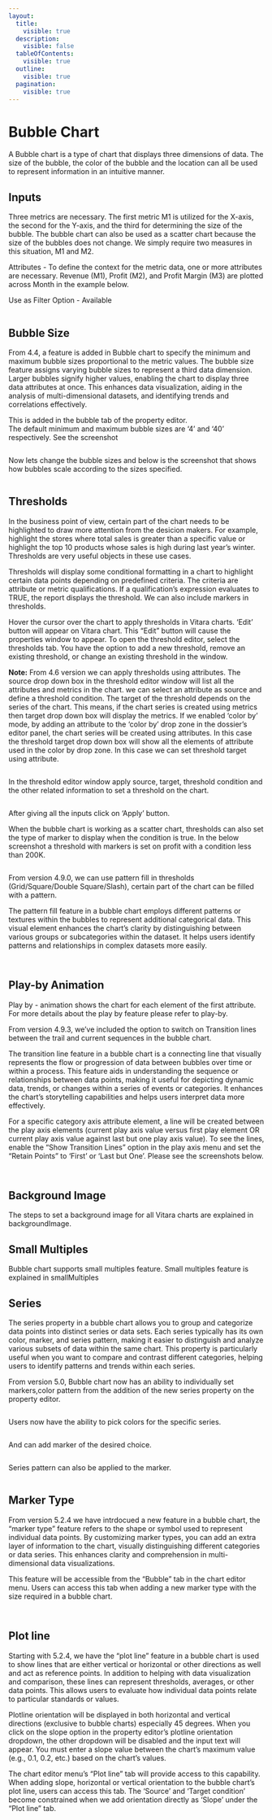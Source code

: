 ```yaml
---
layout:
  title:
    visible: true
  description:
    visible: false
  tableOfContents:
    visible: true
  outline:
    visible: true
  pagination:
    visible: true
---
```


# Bubble Chart

A Bubble chart is a type of chart that displays three dimensions of data. The size of the bubble, the color of the bubble and the location can all be used to represent information in an intuitive manner.

## Inputs <a href="#inputs" id="inputs"></a>

Three metrics are necessary. The first metric M1 is utilized for the X-axis, the second for the Y-axis, and the third for determining the size of the bubble. The bubble chart can also be used as a scatter chart because the size of the bubbles does not change. We simply require two measures in this situation, M1 and M2.

Attributes - To define the context for the metric data, one or more attributes are necessary. Revenue (M1), Profit (M2), and Profit Margin (M3) are plotted across Month in the example below.

Use as Filter Option - Available

<figure><img src="../.gitbook/assets/image60.png" alt=""><figcaption></figcaption></figure>

## Bubble Size <a href="#bubble-size" id="bubble-size"></a>

From 4.4, a feature is added in Bubble chart to specify the minimum and maximum bubble sizes proportional to the metric values. The bubble size feature assigns varying bubble sizes to represent a third data dimension. Larger bubbles signify higher values, enabling the chart to display three data attributes at once. This enhances data visualization, aiding in the analysis of multi-dimensional datasets, and identifying trends and correlations effectively.

This is added in the bubble tab of the property editor.\
The default minimum and maximum bubble sizes are ‘4’ and ‘40’ respectively. See the screenshot

<figure><img src="../.gitbook/assets/Bubble_size_default.png" alt=""><figcaption></figcaption></figure>

Now lets change the bubble sizes and below is the screenshot that shows how bubbles scale according to the sizes specified.

<figure><img src="../.gitbook/assets/Bubble_size_specified.png" alt=""><figcaption></figcaption></figure>

## Thresholds <a href="#thresholds" id="thresholds"></a>

In the business point of view, certain part of the chart needs to be highlighted to draw more attention from the desicion makers. For example, highlight the stores where total sales is greater than a specific value or highlight the top 10 products whose sales is high during last year’s winter. Thresholds are very useful objects in these use cases.

Thresholds will display some conditional formatting in a chart to highlight certain data points depending on predefined criteria. The criteria are attribute or metric qualifications. If a qualification’s expression evaluates to TRUE, the report displays the threshold. We can also include markers in thresholds.

Hover the cursor over the chart to apply thresholds in Vitara charts. ‘Edit’ button will appear on Vitara chart. This “Edit” button will cause the properties window to appear. To open the threshold editor, select the thresholds tab. You have the option to add a new threshold, remove an existing threshold, or change an existing threshold in the window.

**Note:** From 4.6 version we can apply thresholds using attributes. The source drop down box in the threshold editor window will list all the attributes and metrics in the chart. we can select an attribute as source and define a threshold condition. The target of the threshold depends on the series of the chart. This means, if the chart series is created using metrics then target drop down box will display the metrics. If we enabled ‘color by’ mode, by adding an attribute to the ‘color by’ drop zone in the dossier’s editor panel, the chart series will be created using attributes. In this case the threshold target drop down box will show all the elements of attribute used in the color by drop zone. In this case we can set threshold target using attribute.

<figure><img src="../.gitbook/assets/image510.png" alt=""><figcaption></figcaption></figure>

In the threshold editor window apply source, target, threshold condition and the other related information to set a threshold on the chart.

<figure><img src="../.gitbook/assets/image511.png" alt=""><figcaption></figcaption></figure>

After giving all the inputs click on ‘Apply’ button.

When the bubble chart is working as a scatter chart, thresholds can also set the type of marker to display when the condition is true. In the below screenshot a threshold with markers is set on profit with a condition less than 200K.

<figure><img src="../.gitbook/assets/image41.png" alt=""><figcaption></figcaption></figure>

From version 4.9.0, we can use pattern fill in thresholds (Grid/Square/Double Square/Slash), certain part of the chart can be filled with a pattern.

The pattern fill feature in a bubble chart employs different patterns or textures within the bubbles to represent additional categorical data. This visual element enhances the chart’s clarity by distinguishing between various groups or subcategories within the dataset. It helps users identify patterns and relationships in complex datasets more easily.

<figure><img src="../.gitbook/assets/bubbleThreshold.png" alt=""><figcaption></figcaption></figure>

<figure><img src="../.gitbook/assets/bubbleThreshold1.png" alt=""><figcaption></figcaption></figure>

## Play-by Animation <a href="#play-by-animation" id="play-by-animation"></a>

Play by - animation shows the chart for each element of the first attribute. For more details about the play by feature please refer to play-by.

From version 4.9.3, we’ve included the option to switch on Transition lines between the trail and current sequences in the bubble chart.

The transition line feature in a bubble chart is a connecting line that visually represents the flow or progression of data between bubbles over time or within a process. This feature aids in understanding the sequence or relationships between data points, making it useful for depicting dynamic data, trends, or changes within a series of events or categories. It enhances the chart’s storytelling capabilities and helps users interpret data more effectively.

For a specific category axis attribute element, a line will be created between the play axis elements (current play axis value versus first play element OR current play axis value against last but one play axis value). To see the lines, enable the “Show Transition Lines” option in the play axis menu and set the “Retain Points” to ‘First’ or ‘Last but One’. Please see the screenshots below.

<figure><img src="../.gitbook/assets/BubbleTransition.png" alt=""><figcaption></figcaption></figure>

<figure><img src="../.gitbook/assets/BubbleLine.png" alt=""><figcaption></figcaption></figure>

## Background Image <a href="#background-image" id="background-image"></a>

The steps to set a background image for all Vitara charts are explained in backgroundImage.

## Small Multiples <a href="#small-multiples" id="small-multiples"></a>

Bubble chart supports small multiples feature. Small multiples feature is explained in smallMultiples

## Series <a href="#series" id="series"></a>

The series property in a bubble chart allows you to group and categorize data points into distinct series or data sets. Each series typically has its own color, marker, and series pattern, making it easier to distinguish and analyze various subsets of data within the same chart. This property is particularly useful when you want to compare and contrast different categories, helping users to identify patterns and trends within each series.

From version 5.0, Bubble chart now has an ability to individually set markers,color pattern from the addition of the new series property on the property editor.

<figure><img src="../.gitbook/assets/Bubble1.png" alt=""><figcaption></figcaption></figure>

Users now have the ability to pick colors for the specific series.

<figure><img src="../.gitbook/assets/Bubble2.png" alt=""><figcaption></figcaption></figure>

And can add marker of the desired choice.

<figure><img src="../.gitbook/assets/Bubble3.png" alt=""><figcaption></figcaption></figure>

Series pattern can also be applied to the marker.

<figure><img src="../.gitbook/assets/Bubble4.png" alt=""><figcaption></figcaption></figure>

## Marker Type <a href="#marker-type" id="marker-type"></a>

From version 5.2.4 we have intrdocued a new feature in a bubble chart, the “marker type” feature refers to the shape or symbol used to represent individual data points. By customizing marker types, you can add an extra layer of information to the chart, visually distinguishing different categories or data series. This enhances clarity and comprehension in multi-dimensional data visualizations.

This feature will be accessible from the “Bubble” tab in the chart editor menu. Users can access this tab when adding a new marker type with the size required in a bubble chart.

<figure><img src="../.gitbook/assets/BubbleMarker.png" alt=""><figcaption></figcaption></figure>

<figure><img src="../.gitbook/assets/BubbleMarker1.png" alt=""><figcaption></figcaption></figure>

## Plot line <a href="#plot-line" id="plot-line"></a>

Starting with 5.2.4, we have the “plot line” feature in a bubble chart is used to show lines that are either vertical or horizontal or other directions as well and act as reference points. In addition to helping with data visualization and comparison, these lines can represent thresholds, averages, or other data points. This allows users to evaluate how individual data points relate to particular standards or values.

Plotline orientation will be displayed in both horizontal and vertical directions (exclusive to bubble charts) especially 45 degrees. When you click on the slope option in the property editor’s plotline orientation dropdown, the other dropdown will be disabled and the input text will appear. You must enter a slope value between the chart’s maximum value (e.g., 0.1, 0.2, etc.) based on the chart’s values.

The chart editor menu’s “Plot line” tab will provide access to this capability. When adding slope, horizontal or vertical orientation to the bubble chart’s plot line, users can access this tab. The ‘Source’ and ‘Target condition’ become constrained when we add orientation directly as ‘Slope’ under the “Plot line” tab.

<figure><img src="../.gitbook/assets/bubbleSlope1 (1).png" alt=""><figcaption></figcaption></figure>

<figure><img src="../.gitbook/assets/bubbleSlope.png" alt=""><figcaption></figcaption></figure>
